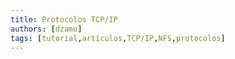 ```yaml
---
title: Protocolos TCP/IP 
authors: [dzamo]
tags: [tutorial,artículos,TCP/IP,NFS,protocolos]
---
```


